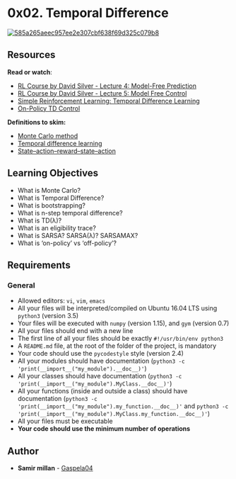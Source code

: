 <h1 class="gap">0x02. Temporal Difference</h1>

<div class="gap" id="project-description">
  <p><a href="https://imgbb.com/"><img src="https://i.ibb.co/2KsBT8D/585a265aeec957ee2e307cbf638f69d325c079b8.jpg" alt="585a265aeec957ee2e307cbf638f69d325c079b8" border="0"></a></p>

<h2>Resources</h2>

<p><strong>Read or watch</strong>:</p>

<ul>
<li><a href="/rltoken/UhMzeMiBhdT6fLwuHZOD9Q" title="RL Course by David Silver - Lecture 4: Model-Free Prediction" target="_blank">RL Course by David Silver - Lecture 4: Model-Free Prediction</a></li>
<li><a href="/rltoken/HdjREYGtAmh_0tVVd0vKlQ" title="RL Course by David Silver - Lecture 5: Model Free Control" target="_blank">RL Course by David Silver - Lecture 5: Model Free Control</a></li>
<li><a href="/rltoken/5iRtO0r2yA3kKU1VaGExaw" title="Simple Reinforcement Learning: Temporal Difference Learning" target="_blank">Simple Reinforcement Learning: Temporal Difference Learning</a></li>
<li><a href="/rltoken/g2TAyv6DCK0cDHywwEj3Fg" title="On-Policy TD Control" target="_blank">On-Policy TD Control</a></li>
</ul>

<p><strong>Definitions to skim:</strong></p>

<ul>
<li><a href="/rltoken/6HSTI0OqJMmjH7qqwy2TaQ" title="Monte Carlo method" target="_blank">Monte Carlo method</a></li>
<li><a href="/rltoken/Up_ZNMP2uvVMOAadqg_94g" title="Temporal difference learning" target="_blank">Temporal difference learning</a></li>
<li><a href="/rltoken/rl_suhee8QQjLBCfOTzuUA" title="State–action–reward–state–action" target="_blank">State–action–reward–state–action</a></li>
</ul>

<h2>Learning Objectives</h2>

<ul>
<li>What is Monte Carlo?</li>
<li>What is Temporal Difference?</li>
<li>What is bootstrapping?</li>
<li>What is n-step temporal difference?</li>
<li>What is TD(λ)?</li>
<li>What is an eligibility trace?</li>
<li>What is SARSA? SARSA(λ)? SARSAMAX?</li>
<li>What is ‘on-policy’ vs ‘off-policy’?</li>
</ul>

<h2>Requirements</h2>

<h3>General</h3>

<ul>
<li>Allowed editors: <code>vi</code>, <code>vim</code>, <code>emacs</code></li>
<li>All your files will be interpreted/compiled on Ubuntu 16.04 LTS using <code>python3</code> (version 3.5)</li>
<li>Your files will be executed with <code>numpy</code> (version 1.15), and <code>gym</code> (version 0.7)</li>
<li>All your files should end with a new line</li>
<li>The first line of all your files should be exactly <code>#!/usr/bin/env python3</code></li>
<li>A <code>README.md</code> file, at the root of the folder of the project, is mandatory</li>
<li>Your code should use the <code>pycodestyle</code> style (version 2.4)</li>
<li>All your modules should have documentation (<code>python3 -c 'print(__import__("my_module").__doc__)'</code>)</li>
<li>All your classes should have documentation (<code>python3 -c 'print(__import__("my_module").MyClass.__doc__)'</code>)</li>
<li>All your functions (inside and outside a class) should have documentation (<code>python3 -c 'print(__import__("my_module").my_function.__doc__)'</code> and <code>python3 -c 'print(__import__("my_module").MyClass.my_function.__doc__)'</code>)</li>
<li>All your files must be executable</li>
<li><strong>Your code should use the minimum number of operations</strong></li>
</ul>

</div>

## Author
* **Samir millan** - [Gaspela04](https://github.com/Gaspela04)